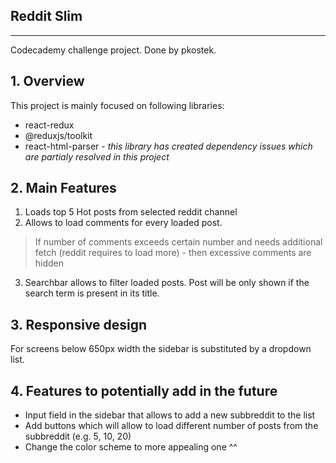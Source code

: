 ## Reddit Slim
---
Codecademy challenge project. Done by pkostek.

## 1. Overview

 This project is mainly focused on following libraries:
- react-redux
- @reduxjs/toolkit
- react-html-parser - *this library has created dependency issues which are partialy resolved in this project*

## 2. Main Features

 1. Loads top 5 Hot posts from selected reddit channel
 2. Allows to load comments for every loaded post.
 > If number of comments exceeds certain number and needs additional fetch (reddit requires to load more) - then excessive comments are hidden
 3. Searchbar allows to filter loaded posts. Post will be only shown if the search term is present in its title.
 
## 3. Responsive design

For screens below 650px width the sidebar is substituted by a dropdown list. 

## 4. Features to potentially add in the future
 - Input field in the sidebar that allows to add a new subbreddit to the list
 - Add buttons which will allow to load different number of posts from the subbreddit (e.g. 5, 10, 20)
 - Change the color scheme to more appealing one ^^




